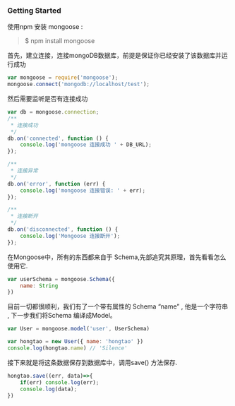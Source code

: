 ### Getting Started

使用npm 安装 mongoose : 

> $ npm install mongoose

首先，建立连接，连接mongoDB数据库，前提是保证你已经安装了该数据库并运行成功

```javascript
var mongoose = require('mongoose');
mongoose.connect('mongodb://localhost/test');
```

然后需要监听是否有连接成功

```javascript
var db = mongoose.connection;
/**
 * 连接成功
 */
db.on('connected', function () {
    console.log('mongoose 连接成功 ' + DB_URL);
});

/**
 * 连接异常
 */
db.on('error', function (err) {
    console.log('mongoose 连接错误: ' + err);
});

/**
 * 连接断开
 */
db.on('disconnected', function () {    
    console.log('Mongoose 连接断开');  
});  
```

在Mongoose中，所有的东西都来自于 Schema,先部追究其原理，首先看看怎么使用它.

```javascript
var userSchema = mongoose.Schema({
    name: String
})
```

目前一切都很顺利，我们有了一个带有属性的 Schema “name” , 他是一个字符串 , 下一步我们将Schema 编译成Model。

```javascript
var User = mongoose.model('user', UserSchema)

var hongtao = new User({ name: 'hongtao' })
console.log(hongtao.name) // 'Silence'
```

接下来就是将这条数据保存到数据库中，调用save() 方法保存.

```javascript
hongtao.save((err, data)=>{
    if(err) console.log(err);
    console.log(data);
})
```